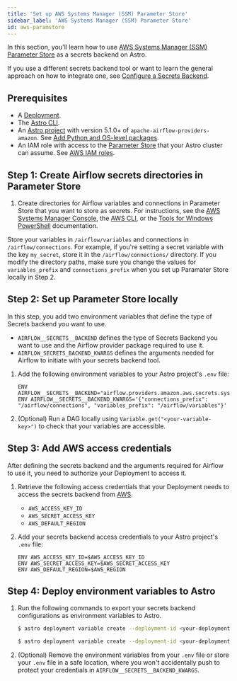 ```yaml
---
title: 'Set up AWS Systems Manager (SSM) Parameter Store'
sidebar_label: 'AWS Systems Manager (SSM) Parameter Store'
id: aws-paramstore
---
```


In this section, you'll learn how to use [AWS Systems Manager (SSM) Parameter Store](https://docs.aws.amazon.com/systems-manager/latest/userguide/systems-manager-parameter-store.html) as a secrets backend on Astro.

If you use a different secrets backend tool or want to learn the general approach on how to integrate one, see [Configure a Secrets Backend](secrets-backend.md).

## Prerequisites

- A [Deployment](create-deployment.md).
- The [Astro CLI](cli/overview.md).
- An [Astro project](cli/develop-project.md#create-an-astro-project) with version 5.1.0+ of `apache-airflow-providers-amazon`. See [Add Python and OS-level packages](cli/develop-project.md#add-python-and-os-level-packages).
- An IAM role with access to the [Parameter Store](https://docs.aws.amazon.com/systems-manager/latest/userguide/sysman-paramstore-access.html) that your Astro cluster can assume. See [AWS IAM roles](connect-aws.md#AWS-IAM-roles).

## Step 1: Create Airflow secrets directories in Parameter Store

1. Create directories for Airflow variables and connections in Parameter Store that you want to store as secrets. For instructions, see the [AWS Systems Manager Console](https://docs.aws.amazon.com/systems-manager/latest/userguide/parameter-create-console.html), the [AWS CLI](https://docs.aws.amazon.com/systems-manager/latest/userguide/param-create-cli.html), or the [Tools for Windows PowerShell](https://docs.aws.amazon.com/systems-manager/latest/userguide/param-create-ps.html) documentation.

Store your variables in `/airflow/variables` and connections in `/airflow/connections`. For example, if you're setting a secret variable with the key `my_secret`, store it in the `/airflow/connections/` directory. If you modify the directory paths, make sure you change the values for `variables_prefix` and `connections_prefix` when you set up Paramater Store locally in Step 2.

## Step 2: Set up Parameter Store locally

In this step, you add two environment variables that define the type of Secrets backend you want to use.

- `AIRFLOW__SECRETS__BACKEND` defines the type of Secrets Backend you want to use and the Airflow provider package required to use it.
- `AIRFLOW_SECRETS_BACKEND_KWARGS` defines the arguments needed for Airflow to initiate with your secrets backend tool.

1. Add the following environment variables to your Astro project's `.env` file:

    ```text
    ENV AIRFLOW__SECRETS__BACKEND="airflow.providers.amazon.aws.secrets.systems_manager.SystemsManagerParameterStoreBackend"
    ENV AIRFLOW__SECRETS__BACKEND_KWARGS='{"connections_prefix": "/airflow/connections", "variables_prefix": "/airflow/variables"}'
    ```

2. (Optional) Run a DAG locally  using `Variable.get("<your-variable-key>")` to check that your variables are accessible.

## Step 3: Add AWS access credentials

After defining the secrets backend and the arguments required for Airflow to use it, you need to authorize your Deployment to access it.

1. Retrieve the following access credentials that your Deployment needs to access the secrets backend from [AWS](https://docs.aws.amazon.com/IAM/latest/UserGuide/id_credentials_access-keys.html).

    - `AWS_ACCESS_KEY_ID`
    - `AWS_SECRET_ACCESS_KEY`
    - `AWS_DEFAULT_REGION`

2. Add your secrets backend access credentials to your Astro project's `.env` file:

    ```text
    ENV AWS_ACCESS_KEY_ID=$AWS_ACCESS_KEY_ID
    ENV AWS_SECRET_ACCESS_KEY=$AWS_SECRET_ACCESS_KEY
    ENV AWS_DEFAULT_REGION=$AWS_REGION
    ```

## Step 4: Deploy environment variables to Astro

1. Run the following commands to export your secrets backend configurations as environment variables to Astro.

    ```sh
    $ astro deployment variable create --deployment-id <your-deployment-id> AIRFLOW__SECRETS__BACKEND=airflow.providers.amazon.aws.secrets.systems_manager.SystemsManagerParameterStoreBackend

    $ astro deployment variable create --deployment-id <your-deployment-id> AIRFLOW__SECRETS__BACKEND_KWARGS='{"connections_prefix": "airflow/connections", "variables_prefix": "airflow/variables",  "role_arn": "<your-role-arn>", "region_name": "<your-region>"}' --secret
    ```

2. (Optional) Remove the environment variables from your `.env` file or store your `.env` file in a safe location, where you won't accidentally push to protect your credentials in `AIRFLOW__SECRETS__BACKEND_KWARGS`.

